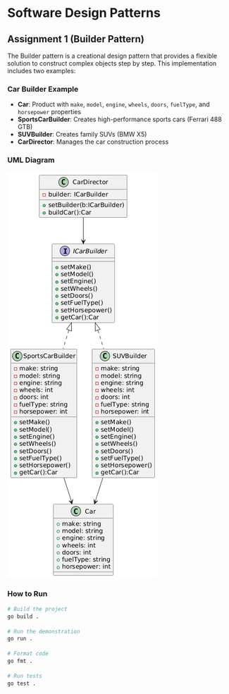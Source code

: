 # Software Design Patterns

## Assignment 1 (Builder Pattern)
    
The Builder pattern is a creational design pattern that provides a flexible solution to construct complex objects step by step. This implementation includes two examples:


### Car Builder Example
- **Car**: Product with `make`, `model`, `engine`, `wheels`, `doors`, `fuelType`, and `horsepower` properties
- **SportsCarBuilder**: Creates high-performance sports cars (Ferrari 488 GTB)
- **SUVBuilder**: Creates family SUVs (BMW X5)
- **CarDirector**: Manages the car construction process

### UML Diagram
![Builder Pattern UML](https://github.com/jokeoa/learn-golang/blob/main/images/builderDiagram.png?raw=true)

### How to Run

```bash
# Build the project
go build .

# Run the demonstration
go run .

# Format code
go fmt .

# Run tests
go test .
```